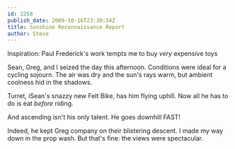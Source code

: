 ```yaml
---
id: 2258
publish_date: 2009-10-16T23:30:34Z
title: Sunshine Reconnaissance Report
author: Steve
---
```

  
Inspiration: Paul Frederick's work tempts me to buy _very_ expensive toys

Sean, Greg, and I seized the day this afternoon. Conditions were ideal for a cycling sojourn. The air was dry and the sun's rays warm, but ambient coolness hid in the shadows.

Turret, iSean's snazzy new Felt Bike, has him flying uphill. Now all he has to do is eat _before_ riding.

And ascending isn't his only talent. He goes downhill FAST!

Indeed, he kept Greg company on their blistering descent. I made my way down in the prop wash. But that's fine: the views were spectacular.